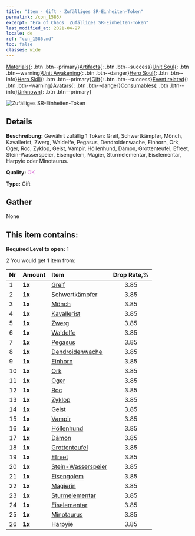 ```yaml
---
title: "Item - Gift - Zufälliges SR-Einheiten-Token"
permalink: /con_1586/
excerpt: "Era of Chaos  Zufälliges SR-Einheiten-Token"
last_modified_at: 2021-04-27
locale: de
ref: "con_1586.md"
toc: false
classes: wide
---
```

 [Materials](/ItemsDE/){: .btn .btn--primary}[Artifacts](/ItemsDE/Artifacts/){: .btn .btn--success}[Unit Soul](/ItemsDE/UnitSoul/){: .btn .btn--warning}[Unit Awakening](/ItemsDE/UnitAwakening/){: .btn .btn--danger}[Hero Soul](/ItemsDE/HeroSoul/){: .btn .btn--info}[Hero Skill](/ItemsDE/HeroSkill/){: .btn .btn--primary}[Gift](/ItemsDE/Gift/){: .btn .btn--success}[Event related](/ItemsDE/Events/){: .btn .btn--warning}[Avatars](/ItemsDE/Avatars/){: .btn .btn--danger}[Consumables](/ItemsDE/Consumables/){: .btn .btn--info}[Unknown](/ItemsDE/Unknown/){: .btn .btn--primary}

 ![Zufälliges SR-Einheiten-Token](/images/t/i_907181.png)

## Details
 **Beschreibung:** Gewährt zufällig 1 Token: Greif, Schwertkämpfer, Mönch, Kavallerist, Zwerg, Waldelfe, Pegasus, Dendroidenwache, Einhorn, Ork, Oger, Roc, Zyklop, Geist, Vampir, Höllenhund, Dämon, Grottenteufel, Efreet, Stein-Wasserspeier, Eisengolem, Magier, Sturmelementar, Eiselementar, Harpyie oder Minotaurus.

 **Quality:** <span style="color: #DA70D6">OK</span>

 **Type:** Gift

## Gather

  None

## This item contains:

 **Required Level to open:** 1

 2 You would get **1** item  from:

  | Nr | Amount |     Item    | Drop Rate,% |
  |:---|:-------|:------------|:---------:|
  | 1 |  **1x** | [Greif](/ItemsDE/unt_192/) | 3.85 | 
  | 2 |  **1x** | [Schwertkämpfer](/ItemsDE/unt_193/) | 3.85 | 
  | 3 |  **1x** | [Mönch](/ItemsDE/unt_194/) | 3.85 | 
  | 4 |  **1x** | [Kavallerist](/ItemsDE/unt_195/) | 3.85 | 
  | 5 |  **1x** | [Zwerg](/ItemsDE/unt_200/) | 3.85 | 
  | 6 |  **1x** | [Waldelfe](/ItemsDE/unt_201/) | 3.85 | 
  | 7 |  **1x** | [Pegasus](/ItemsDE/unt_202/) | 3.85 | 
  | 8 |  **1x** | [Dendroidenwache](/ItemsDE/unt_203/) | 3.85 | 
  | 9 |  **1x** | [Einhorn](/ItemsDE/unt_204/) | 3.85 | 
  | 10 |  **1x** | [Ork](/ItemsDE/unt_219/) | 3.85 | 
  | 11 |  **1x** | [Oger](/ItemsDE/unt_220/) | 3.85 | 
  | 12 |  **1x** | [Roc](/ItemsDE/unt_221/) | 3.85 | 
  | 13 |  **1x** | [Zyklop](/ItemsDE/unt_222/) | 3.85 | 
  | 14 |  **1x** | [Geist](/ItemsDE/unt_210/) | 3.85 | 
  | 15 |  **1x** | [Vampir](/ItemsDE/unt_211/) | 3.85 | 
  | 16 |  **1x** | [Höllenhund](/ItemsDE/unt_228/) | 3.85 | 
  | 17 |  **1x** | [Dämon](/ItemsDE/unt_229/) | 3.85 | 
  | 18 |  **1x** | [Grottenteufel](/ItemsDE/unt_230/) | 3.85 | 
  | 19 |  **1x** | [Efreet](/ItemsDE/unt_231/) | 3.85 | 
  | 20 |  **1x** | [Stein-Wasserspeier](/ItemsDE/unt_236/) | 3.85 | 
  | 21 |  **1x** | [Eisengolem](/ItemsDE/unt_237/) | 3.85 | 
  | 22 |  **1x** | [Magierin](/ItemsDE/unt_238/) | 3.85 | 
  | 23 |  **1x** | [Sturmelementar](/ItemsDE/unt_263/) | 3.85 | 
  | 24 |  **1x** | [Eiselementar](/ItemsDE/unt_264/) | 3.85 | 
  | 25 |  **1x** | [Minotaurus](/ItemsDE/unt_248/) | 3.85 | 
  | 26 |  **1x** | [Harpyie](/ItemsDE/unt_245/) | 3.85 | 
